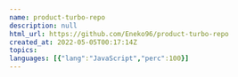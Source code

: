 ```yaml
---
name: product-turbo-repo
description: null
html_url: https://github.com/Eneko96/product-turbo-repo
created_at: 2022-05-05T00:17:14Z
topics: 
languages: [{"lang":"JavaScript","perc":100}]
---
```

